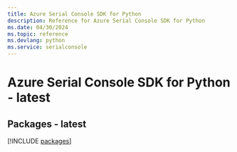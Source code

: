 ```yaml
---
title: Azure Serial Console SDK for Python
description: Reference for Azure Serial Console SDK for Python
ms.date: 04/30/2024
ms.topic: reference
ms.devlang: python
ms.service: serialconsole
---
```

# Azure Serial Console SDK for Python - latest
## Packages - latest
[!INCLUDE [packages](serial-console-index.md)]